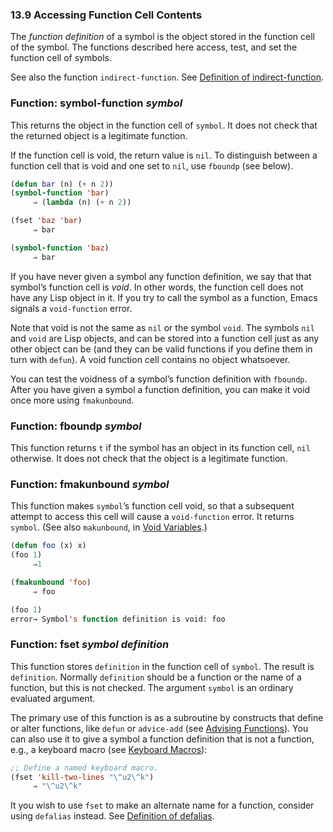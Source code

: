 

### 13.9 Accessing Function Cell Contents

The *function definition* of a symbol is the object stored in the function cell of the symbol. The functions described here access, test, and set the function cell of symbols.

See also the function `indirect-function`. See [Definition of indirect-function](Function-Indirection.html#Definition-of-indirect_002dfunction).

### Function: **symbol-function** *symbol*

This returns the object in the function cell of `symbol`. It does not check that the returned object is a legitimate function.

If the function cell is void, the return value is `nil`. To distinguish between a function cell that is void and one set to `nil`, use `fboundp` (see below).

```lisp
(defun bar (n) (+ n 2))
(symbol-function 'bar)
     ⇒ (lambda (n) (+ n 2))
```

```lisp
(fset 'baz 'bar)
     ⇒ bar
```

```lisp
(symbol-function 'baz)
     ⇒ bar
```

If you have never given a symbol any function definition, we say that that symbol’s function cell is *void*. In other words, the function cell does not have any Lisp object in it. If you try to call the symbol as a function, Emacs signals a `void-function` error.

Note that void is not the same as `nil` or the symbol `void`. The symbols `nil` and `void` are Lisp objects, and can be stored into a function cell just as any other object can be (and they can be valid functions if you define them in turn with `defun`). A void function cell contains no object whatsoever.

You can test the voidness of a symbol’s function definition with `fboundp`. After you have given a symbol a function definition, you can make it void once more using `fmakunbound`.

### Function: **fboundp** *symbol*

This function returns `t` if the symbol has an object in its function cell, `nil` otherwise. It does not check that the object is a legitimate function.

### Function: **fmakunbound** *symbol*

This function makes `symbol`’s function cell void, so that a subsequent attempt to access this cell will cause a `void-function` error. It returns `symbol`. (See also `makunbound`, in [Void Variables](Void-Variables.html).)

```lisp
(defun foo (x) x)
(foo 1)
     ⇒1
```

```lisp
(fmakunbound 'foo)
     ⇒ foo
```

```lisp
(foo 1)
error→ Symbol's function definition is void: foo
```

### Function: **fset** *symbol definition*

This function stores `definition` in the function cell of `symbol`. The result is `definition`. Normally `definition` should be a function or the name of a function, but this is not checked. The argument `symbol` is an ordinary evaluated argument.

The primary use of this function is as a subroutine by constructs that define or alter functions, like `defun` or `advice-add` (see [Advising Functions](Advising-Functions.html)). You can also use it to give a symbol a function definition that is not a function, e.g., a keyboard macro (see [Keyboard Macros](Keyboard-Macros.html)):

```lisp
;; Define a named keyboard macro.
(fset 'kill-two-lines "\^u2\^k")
     ⇒ "\^u2\^k"
```

It you wish to use `fset` to make an alternate name for a function, consider using `defalias` instead. See [Definition of defalias](Defining-Functions.html#Definition-of-defalias).
